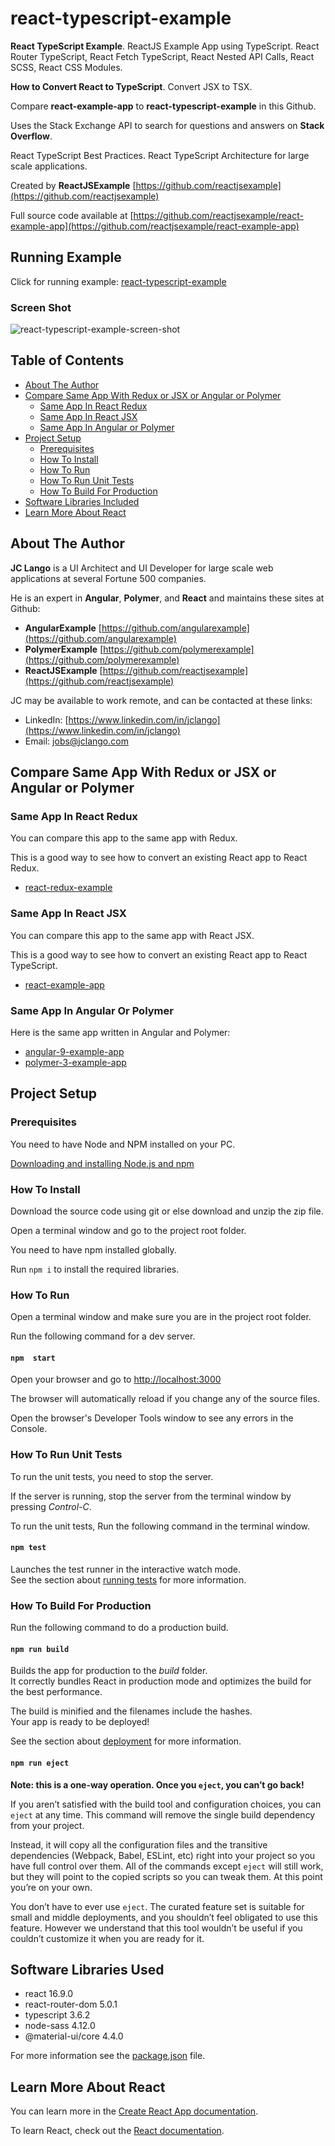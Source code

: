 # react-typescript-example

**React TypeScript Example**. ReactJS Example App using TypeScript.
React Router TypeScript, React Fetch TypeScript, React Nested API Calls, React SCSS, React CSS Modules.

**How to Convert React to TypeScript**. Convert JSX to TSX.

Compare **react-example-app** to **react-typescript-example** in this Github.

Uses the Stack Exchange API to search for questions and answers on **Stack Overflow**.

React TypeScript Best Practices. React TypeScript Architecture for large scale applications.
 
Created by **ReactJSExample** [https://github.com/reactjsexample](https://github.com/reactjsexample)

Full source code available at [https://github.com/reactjsexample/react-example-app](https://github.com/reactjsexample/react-example-app)

## Running Example

Click for running example: [react-typescript-example](https://reactjsexample.github.io/react-typescript-example)

### Screen Shot

![react-typescript-example-screen-shot](https://github.com/reactjsexample/react-typescript-example/blob/master/src/assets/images/react-typescript-example.png)

## Table of Contents

- [About The Author](#about-the-author)
- [Compare Same App With Redux or JSX or Angular or Polymer](#compare-same-app-with-redux-or-jsx-or-angular-or-polymer)
  - [Same App In React Redux](#same-app-in-react-redux)
  - [Same App In React JSX](#same-app-in-react-jsx)
  - [Same App In Angular or Polymer](#same-app-in-angular-or-polymer)
- [Project Setup](#project-setup)
  * [Prerequisites](#prerequisites)
  * [How To Install](#how-to-install)
  * [How To Run](#how-to-run)
  * [How To Run Unit Tests](#how-to-run-unit-tests)
  * [How To Build For Production](#how-to-build-for-production)
- [Software Libraries Included](#software-libraries-included)
- [Learn More About React](#learn-more-about-react)

## About The Author

**JC Lango** is a UI Architect and UI Developer for large scale web applications at several Fortune 500 companies.

He is an expert in **Angular**, **Polymer**, and **React** and maintains these sites at Github:

* **AngularExample** [https://github.com/angularexample](https://github.com/angularexample)
* **PolymerExample** [https://github.com/polymerexample](https://github.com/polymerexample)
* **ReactJSExample** [https://github.com/reactjsexample](https://github.com/reactjsexample)

JC may be available to work remote, and can be contacted at these links:
 
* LinkedIn: [https://www.linkedin.com/in/jclango](https://www.linkedin.com/in/jclango)
* Email: [jobs@jclango.com](mailto:jobs@jclango.com)

## Compare Same App With Redux or JSX or Angular or Polymer

### Same App In React Redux

You can compare this app to the same app with Redux.

This is a good way to see how to convert an existing React app to React Redux.

- [react-redux-example](https://github.com/reactjsexample/react-redux-example)

### Same App In React JSX

You can compare this app to the same app with React JSX.

This is a good way to see how to convert an existing React app to React TypeScript.

- [react-example-app](https://github.com/reactjsexample/react-example-app)

### Same App In Angular Or Polymer

Here is the same app written in Angular and Polymer:

- [angular-9-example-app](https://github.com/angularexample/angular-9-example-app)
- [polymer-3-example-app](https://github.com/polymerexample/polymer-3-example-app)

## Project Setup

### Prerequisites

You need to have Node and NPM installed on your PC.

[Downloading and installing Node.js and npm](https://docs.npmjs.com/downloading-and-installing-node-js-and-npm)

### How To Install

Download the source code using git or else download and unzip the zip file.

Open a terminal window and go to the project root folder.

You need to have npm installed globally.

Run `npm i` to install the required libraries.

### How To Run

Open a terminal window and make sure you are in the project root folder.

Run the following command for a dev server.

#### `npm  start`

Open your browser and go to [http://localhost:3000](http://localhost:3000)

The browser will automatically reload if you change any of the source files.

Open the browser's Developer Tools window to see any errors in the Console.

### How To Run Unit Tests

To run the unit tests, you need to stop the server.
 
If the server is running, stop the server from the terminal window by pressing *Control-C*.

To run the unit tests, Run the following command in the terminal window.

#### `npm test`

Launches the test runner in the interactive watch mode.<br>
See the section about [running tests](https://facebook.github.io/create-react-app/docs/running-tests) for more information.

### How To Build For Production

Run the following command to do a production build.

#### `npm run build`

Builds the app for production to the *build* folder.<br>
It correctly bundles React in production mode and optimizes the build for the best performance.

The build is minified and the filenames include the hashes.<br>
Your app is ready to be deployed!

See the section about [deployment](https://facebook.github.io/create-react-app/docs/deployment) for more information.

#### `npm run eject`

**Note: this is a one-way operation. Once you `eject`, you can’t go back!**

If you aren’t satisfied with the build tool and configuration choices, you can `eject` at any time. This command will remove the single build dependency from your project.

Instead, it will copy all the configuration files and the transitive dependencies (Webpack, Babel, ESLint, etc) right into your project so you have full control over them. All of the commands except `eject` will still work, but they will point to the copied scripts so you can tweak them. At this point you’re on your own.

You don’t have to ever use `eject`. The curated feature set is suitable for small and middle deployments, and you shouldn’t feel obligated to use this feature. However we understand that this tool wouldn’t be useful if you couldn’t customize it when you are ready for it.

## Software Libraries Used

* react 16.9.0
* react-router-dom 5.0.1
* typescript 3.6.2
* node-sass 4.12.0
* @material-ui/core 4.4.0

For more information see the [package.json](https://github.com/reactjsexample/react-typescript-example/blob/master/package.json) file.

## Learn More About React

You can learn more in the [Create React App documentation](https://facebook.github.io/create-react-app/docs/getting-started).

To learn React, check out the [React documentation](https://reactjs.org/).
